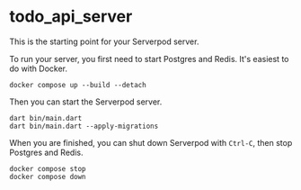 # todo_api_server

This is the starting point for your Serverpod server.

To run your server, you first need to start Postgres and Redis. It's easiest to do with Docker.

    docker compose up --build --detach

Then you can start the Serverpod server.

    dart bin/main.dart
    dart bin/main.dart --apply-migrations

When you are finished, you can shut down Serverpod with `Ctrl-C`, then stop Postgres and Redis.

    docker compose stop
    docker compose down
